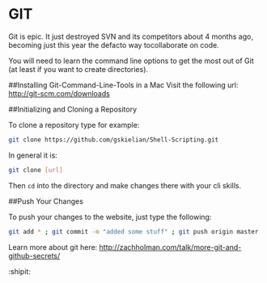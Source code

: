 GIT
===

Git is epic.  It just destroyed SVN and its competitors about 4 months ago, becoming just this year the defacto way tocollaborate on code.

You will need to learn the command line options to get the most out of Git (at least if you want to create directories).


##Installing Git-Command-Line-Tools in a Mac
Visit the following url:
http://git-scm.com/downloads




##Initializing and Cloning a Repository

To clone a repository type for example:
```bash
git clone https://github.com/gskielian/Shell-Scripting.git
```
In general it is:
```bash
git clone [url]
```

Then `cd` into the directory and make changes there with your cli skills.

##Push Your Changes

To push your changes to the website, just type the following:

```bash
git add * ; git commit -m "added some stuff" ; git push origin master
```

Learn more about git here:
http://zachholman.com/talk/more-git-and-github-secrets/


:shipit:
